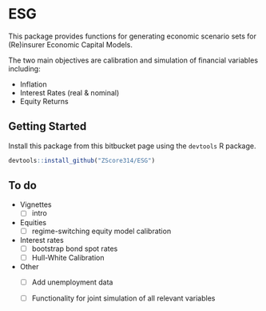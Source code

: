 # ESG #

This package provides functions for generating economic scenario sets for (Re)insurer Economic Capital Models.

The two main objectives are calibration and simulation of financial variables including: 

* Inflation
* Interest Rates (real & nominal)
* Equity Returns


## Getting Started ##

Install this package from this bitbucket page using the `devtools` R package.

``` R
devtools::install_github("ZScore314/ESG")
```

## To do ##

* Vignettes
  - [ ] intro

* Equities
  - [ ] regime-switching equity model calibration

* Interest rates
  - [ ] bootstrap bond spot rates
  - [ ] Hull-White Calibration

* Other
  - [ ] Add unemployment data
  - [ ] Functionality for joint simulation of all relevant variables
  
